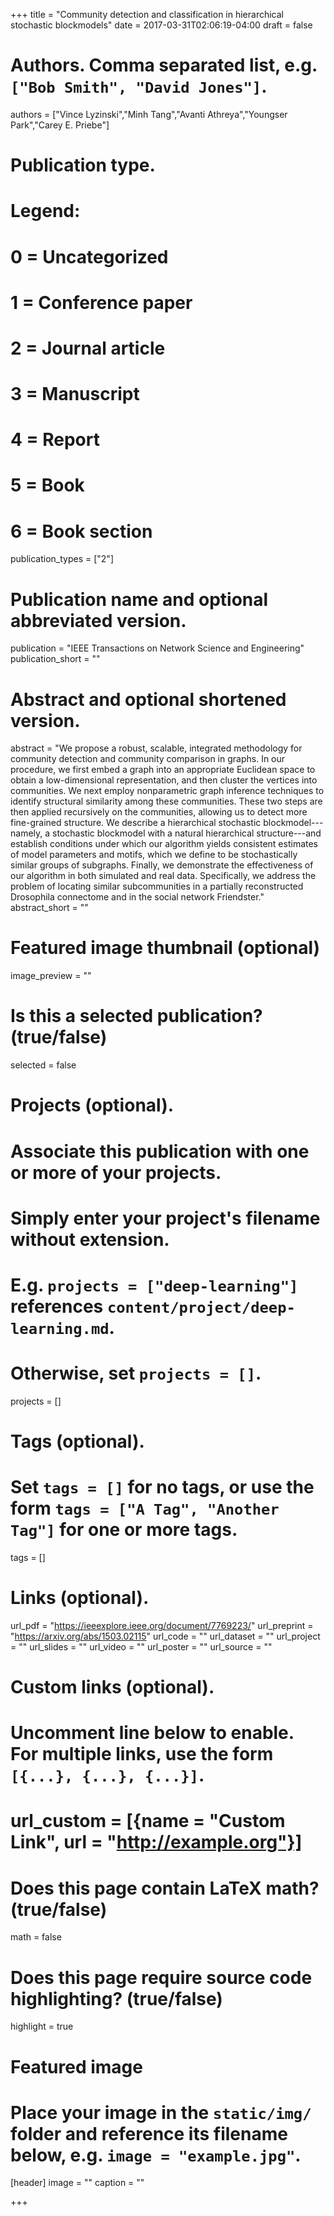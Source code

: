 +++
title = "Community detection and classification in hierarchical stochastic blockmodels"
date = 2017-03-31T02:06:19-04:00
draft = false

# Authors. Comma separated list, e.g. `["Bob Smith", "David Jones"]`.
authors = ["Vince Lyzinski","Minh Tang","Avanti Athreya","Youngser Park","Carey E. Priebe"]

# Publication type.
# Legend:
# 0 = Uncategorized
# 1 = Conference paper
# 2 = Journal article
# 3 = Manuscript
# 4 = Report
# 5 = Book
# 6 = Book section
publication_types = ["2"]

# Publication name and optional abbreviated version.
publication = "IEEE Transactions on Network Science and Engineering"
publication_short = ""

# Abstract and optional shortened version.
abstract = "We propose a robust, scalable, integrated methodology for community detection and community comparison in graphs. In our procedure, we first embed a graph into an appropriate Euclidean space to obtain a low-dimensional representation, and then cluster the vertices into communities. We next employ nonparametric graph inference techniques to identify structural similarity among these communities. These two steps are then applied recursively on the communities, allowing us to detect more fine-grained structure. We describe a hierarchical stochastic blockmodel---namely, a stochastic blockmodel with a natural hierarchical structure---and establish conditions under which our algorithm yields consistent estimates of model parameters and motifs, which we define to be stochastically similar groups of subgraphs. Finally, we demonstrate the effectiveness of our algorithm in both simulated and real data. Specifically, we address the problem of locating similar subcommunities in a partially reconstructed Drosophila connectome and in the social network Friendster."
abstract_short = ""

# Featured image thumbnail (optional)
image_preview = ""

# Is this a selected publication? (true/false)
selected = false

# Projects (optional).
#   Associate this publication with one or more of your projects.
#   Simply enter your project's filename without extension.
#   E.g. `projects = ["deep-learning"]` references `content/project/deep-learning.md`.
#   Otherwise, set `projects = []`.
projects = []

# Tags (optional).
#   Set `tags = []` for no tags, or use the form `tags = ["A Tag", "Another Tag"]` for one or more tags.
tags = []

# Links (optional).
url_pdf = "https://ieeexplore.ieee.org/document/7769223/"
url_preprint = "https://arxiv.org/abs/1503.02115"
url_code = ""
url_dataset = ""
url_project = ""
url_slides = ""
url_video = ""
url_poster = ""
url_source = ""

# Custom links (optional).
#   Uncomment line below to enable. For multiple links, use the form `[{...}, {...}, {...}]`.
# url_custom = [{name = "Custom Link", url = "http://example.org"}]

# Does this page contain LaTeX math? (true/false)
math = false

# Does this page require source code highlighting? (true/false)
highlight = true

# Featured image
# Place your image in the `static/img/` folder and reference its filename below, e.g. `image = "example.jpg"`.
[header]
image = ""
caption = ""

+++
